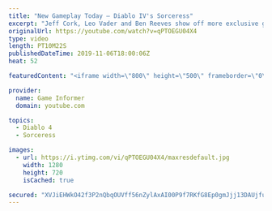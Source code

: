 ```yaml
---
title: "New Gameplay Today – Diablo IV's Sorceress"
excerpt: "Jeff Cork, Leo Vader and Ben Reeves show off more exclusive gameplay of Diablo IV, which can be viewed without commentary at ..."
originalUrl: https://youtube.com/watch?v=qPTOEGU04X4
type: video
length: PT10M22S
publishedDateTime: 2019-11-06T18:00:06Z
heat: 52

featuredContent: "<iframe width=\"800\" height=\"500\" frameborder=\"0\" src=\"https://www.youtube.com/embed/qPTOEGU04X4\" allow=\"accelerometer; autoplay; encrypted-media; gyroscope; picture-in-picture\" allowfullscreen></iframe>"

provider:
  name: Game Informer
  domain: youtube.com

topics:
  - Diablo 4
  - Sorceress

images:
  - url: https://i.ytimg.com/vi/qPTOEGU04X4/maxresdefault.jpg
    width: 1280
    height: 720
    isCached: true

secured: "XVJiEHWkO42f3P2nQbqOUVff56nZylAxAI00P9f7RKfG8Ep0gmJjj13DAUjfuTYjBA456hDpvBTnalY3cragAgO3dBG+7FV1nX1TSPVRtcjJ/BaS7K5r5fnVWu7pO1sa19mMXJdnVaooKQP4rtdlkeG4/ZkHhoBTNP5SGSIfmzBziiSiGTAO3k2FJxTCKbbWKMupkAe4ESQDyQDyO1tQ6LGDDb5gapnSBNg77s0OeC2iXzb++Lds/LrX4H444I/Na6uWp8FKzfqBdq1ArcJX/QNK4nCfnB/LYECPHmRO25QisuiCKol3EXRz98w1QyF7kRllWoxAzLIKz/Z7eLRDH5ON3+XwGMYlhfdvy7d0iYtqv/DjpD4nYzuYwLDT3kwt4Mc/39aBFzCYB7We9X0wvJNtTww+Z8qkU6D0c0zho1OzT2Z/OKqU0Qp91ZvEWNZH;p97Ro5fshtLscZ6Thjxbtw=="
---
```


